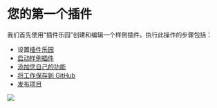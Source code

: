# 您的第一个插件

我们首先使用“插件乐园”创建和编辑一个样例插件。执行此操作的步骤包括：

* 设置[插件乐园](plugin-playground.md)
* [启动样例插件](launching-the-sample-plugin.md)
* [添加您自己的功能](adding-your-own-features.md)
* [将工作保存到 GitHub](saving-your-work-to-github.md)
* [发布项目](publishing-your-project.md)

![](<../../../.gitbook/assets/03-FormIt plugin cylinder demo.gif>)

